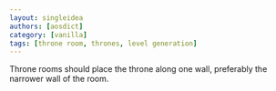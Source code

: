 ```yaml
---
layout: singleidea
authors: [aosdict]
category: [vanilla]
tags: [throne room, thrones, level generation]
---
```

Throne rooms should place the throne along one wall, preferably the narrower wall of the room.
